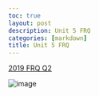 ```yaml
---
toc: true
layout: post
description: Unit 5 FRQ
categories: [markdown]
title: Unit 5 FRQ
---
```


[2019 FRQ Q2](https://github.com/EvanYang24/APCSA/blob/master/_notebooks/2022-10-25-Unit-5-FRQ.ipynb)

![image](https://user-images.githubusercontent.com/111528360/197903992-5b2e10c2-ad84-4c33-be9d-478a5b06ebd3.png)

